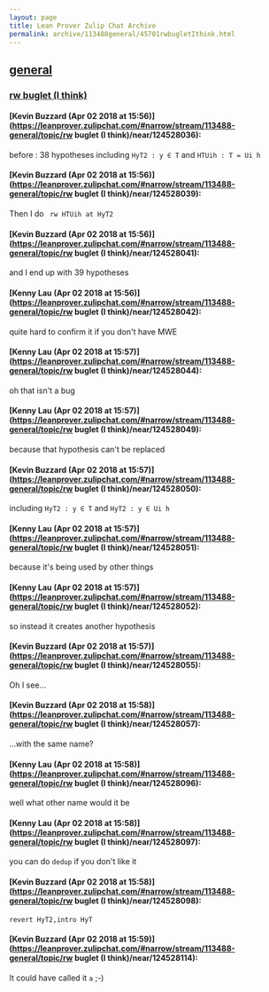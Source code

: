 ```yaml
---
layout: page
title: Lean Prover Zulip Chat Archive 
permalink: archive/113488general/45701rwbugletIthink.html
---
```


## [general](index.html)
### [rw buglet (I think)](45701rwbugletIthink.html)

#### [Kevin Buzzard (Apr 02 2018 at 15:56)](https://leanprover.zulipchat.com/#narrow/stream/113488-general/topic/rw buglet (I think)/near/124528036):
before : 38 hypotheses including ` HyT2 : y ∈ T ` and ` HTUih : T = Ui h `

#### [Kevin Buzzard (Apr 02 2018 at 15:56)](https://leanprover.zulipchat.com/#narrow/stream/113488-general/topic/rw buglet (I think)/near/124528039):
Then I do ` rw HTUih at HyT2`

#### [Kevin Buzzard (Apr 02 2018 at 15:56)](https://leanprover.zulipchat.com/#narrow/stream/113488-general/topic/rw buglet (I think)/near/124528041):
and I end up with 39 hypotheses

#### [Kenny Lau (Apr 02 2018 at 15:56)](https://leanprover.zulipchat.com/#narrow/stream/113488-general/topic/rw buglet (I think)/near/124528042):
quite hard to confirm it if you don't have MWE

#### [Kenny Lau (Apr 02 2018 at 15:57)](https://leanprover.zulipchat.com/#narrow/stream/113488-general/topic/rw buglet (I think)/near/124528044):
oh that isn't a bug

#### [Kenny Lau (Apr 02 2018 at 15:57)](https://leanprover.zulipchat.com/#narrow/stream/113488-general/topic/rw buglet (I think)/near/124528049):
because that hypothesis can't be replaced

#### [Kevin Buzzard (Apr 02 2018 at 15:57)](https://leanprover.zulipchat.com/#narrow/stream/113488-general/topic/rw buglet (I think)/near/124528050):
including ` HyT2 : y ∈ T ` and ` HyT2 : y ∈ Ui h `

#### [Kenny Lau (Apr 02 2018 at 15:57)](https://leanprover.zulipchat.com/#narrow/stream/113488-general/topic/rw buglet (I think)/near/124528051):
because it's being used by other things

#### [Kenny Lau (Apr 02 2018 at 15:57)](https://leanprover.zulipchat.com/#narrow/stream/113488-general/topic/rw buglet (I think)/near/124528052):
so instead it creates another hypothesis

#### [Kevin Buzzard (Apr 02 2018 at 15:57)](https://leanprover.zulipchat.com/#narrow/stream/113488-general/topic/rw buglet (I think)/near/124528055):
Oh I see...

#### [Kevin Buzzard (Apr 02 2018 at 15:58)](https://leanprover.zulipchat.com/#narrow/stream/113488-general/topic/rw buglet (I think)/near/124528057):
...with the same name?

#### [Kenny Lau (Apr 02 2018 at 15:58)](https://leanprover.zulipchat.com/#narrow/stream/113488-general/topic/rw buglet (I think)/near/124528096):
well what other name would it be

#### [Kenny Lau (Apr 02 2018 at 15:58)](https://leanprover.zulipchat.com/#narrow/stream/113488-general/topic/rw buglet (I think)/near/124528097):
you can do `dedup` if you don't like it

#### [Kevin Buzzard (Apr 02 2018 at 15:58)](https://leanprover.zulipchat.com/#narrow/stream/113488-general/topic/rw buglet (I think)/near/124528098):
`revert HyT2,intro HyT`

#### [Kevin Buzzard (Apr 02 2018 at 15:59)](https://leanprover.zulipchat.com/#narrow/stream/113488-general/topic/rw buglet (I think)/near/124528114):
It could have called it `a` ;-)

